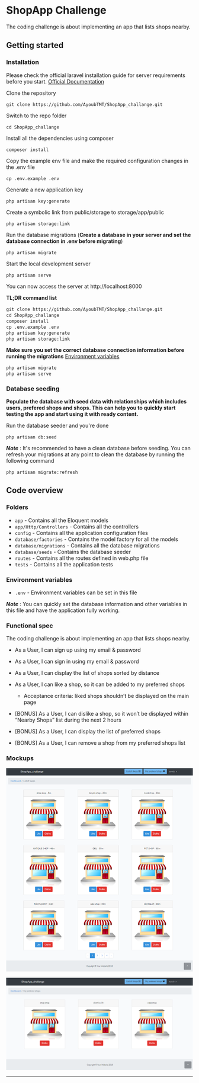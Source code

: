 # ShopApp Challenge

The coding challenge is about implementing an app that lists shops nearby.

## Getting started

### Installation

Please check the official laravel installation guide for server requirements before you start. [Official Documentation](https://laravel.com/docs/5.4/installation#installation)


Clone the repository

    git clone https://github.com/AyoubTMT/ShopApp_challange.git

Switch to the repo folder

    cd ShopApp_challange

Install all the dependencies using composer

    composer install

Copy the example env file and make the required configuration changes in the .env file

    cp .env.example .env

Generate a new application key

    php artisan key:generate

Create a symbolic link from public/storage to  storage/app/public

    php artisan storage:link

Run the database migrations (**Create a database in your server and set the database connection in .env before migrating**)

    php artisan migrate

Start the local development server

    php artisan serve

You can now access the server at http://localhost:8000

**TL;DR command list**

    git clone https://github.com/AyoubTMT/ShopApp_challange.git
    cd ShopApp_challange
    composer install
    cp .env.example .env
    php artisan key:generate
    php artisan storage:link
    
**Make sure you set the correct database connection information before running the migrations** [Environment variables](#environment-variables)

    php artisan migrate
    php artisan serve


### Database seeding

**Populate the database with seed data with relationships which includes users, prefered shops and shops. This can help you to quickly start testing the app and start using it with ready content.**

Run the database seeder and you're done

    php artisan db:seed

***Note*** : It's recommended to have a clean database before seeding. You can refresh your migrations at any point to clean the database by running the following command

    php artisan migrate:refresh


## Code overview


### Folders

- `app` - Contains all the Eloquent models
- `app/Http/Controllers` - Contains all the controllers
- `config` - Contains all the application configuration files
- `database/factories` - Contains the model factory for all the models
- `database/migrations` - Contains all the database migrations
- `database/seeds` - Contains the database seeder
- `routes` - Contains all the routes defined in web.php file
- `tests` - Contains all the application tests

### Environment variables

- `.env` - Environment variables can be set in this file

***Note*** : You can quickly set the database information and other variables in this file and have the application fully working.


### Functional spec

The coding challenge is about implementing an app that lists shops nearby. 

- As a User, I can sign up using my email & password
- As a User, I can sign in using my email & password
- As a User, I can display the list of shops sorted by distance
- As a User, I can like a shop, so it can be added to my preferred shops
  - Acceptance criteria: liked shops shouldn’t be displayed on the main page

- [BONUS] As a User, I can dislike a shop, so it won’t be displayed within “Nearby Shops” list during the next 2 hours
- [BONUS] As a User, I can display the list of preferred shops
- [BONUS] As a User, I can remove a shop from my preferred shops list

### Mockups

![Main Page - 'shop.blade.php' - List of shops neaby my location sorted by distance](/storage/app/public/shops.png)

![My Preferred Shop page - 'preferedShops.blade.php' - List of already preferred shops](/storage/app/public/preferedShops.png)

----------